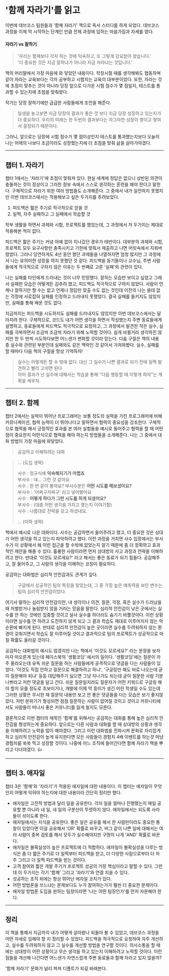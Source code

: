 '함께 자라기'를 읽고
===





이번에 데브코스 팀원들과 '함께 자라기' 책으로 독서 스터디를 하게 되었다. 데브코스 과정을 이제 막 시작하는 단계인 만큼 전체 과정에 임하는 마음가짐과 자세를 였다.

#### 자라기 vs 잘하기

> '우리는 함께보다 각자 하는 것에 익숙하고, 또 그렇게 강요받아 왔습니다.'  
> '더 중요한 것은 지금 잘하냐가 아니라 지금 자라냐는 것입니다.'

책의 머리말에서 가장 마음에 와 닿았던 내용이다. 학창시절 때를 생각해봐도 협동하며 같이 자라는 교육보다는 각자 공부하고 시험치는 교육이 대부분이었다. 또한, 자라는 것에 초점이 맞추는 것이 아니라 당장 앞으로 다가온 시험 점수가 몇 점일지, 테스트를 통과할 수 있는지에 초점을 맞춰왔다.

작가는 당장 잘하기에만 급급한 사람들에게 조언을 해준다. 

> 일생을 놓고보면 지금 당장의 결과가 좋은 것 보다 지금 당장 성장하고 있는지가 더 중요하다. 우리의 미래는 한 두번의 결과보다는 자그마한 성장이 쌓이고 쌓여서 결정되기 때문이다.

그러니, 앞으로는 당장에 시험 점수가 몇 점이상인지 테스트를 통과했는지보다 오늘의 나는 어제의 나보다 조금이라도 성장했는지에 더 초점을 맞춰 삶을 살아가야겠다.

---

## **챕터 1. 자라기**

챕터 1에서는 '자라기'에 초점이 맞춰져 있다. 현실 세계에 정답은 없으니 상반된 의견이 충돌하는 것이 정상이고 그러한 정보 속에서 스스로 생각하는 훈련을 해야 한다고 말한다. 구체적으로 자라기 위한 여러 방법들도 소개해준다. 그 중에서 내가 실천하지 못했지만 이번 데브코스에서는 적용해보고 싶은 두가지를 추려보았다.

1.  피드백은 짧은 주기로 적극적으로 얻을 것
2.  일찍, 자주 실패하고 그 실패에서 학습할 것

학부 생활을 하면서 과제와 시험, 프로젝트를 했었는데, 그 과정에서 저 두가지는 제대로 적용해본 적이 없다.

피드백은 짧은 주기는 커녕 아예 없이 지나갔던 경우가 태반이다. 대부분의 과제와 시험, 프로젝트 모두 요구사항만 충족시키고 기한에 맞춰서 제출하고 나면 머릿속에서 지워버렸었다. 그러니 당연하게도 4년 동안 했던 과제들을 나열하자면 엄청 많지만 그 과정에서 나는 유의미한 성장을 하지 못했던 것 같다. 피드백을 동기들이나 교수님, 주변 사람들에게 적극적으로 구하지 않은 이유는 두 번째로 고른 '실패'와 관련이 있다.

나는 실패를 타인에게 드러내는 것이 너무 민망했다. 잘하는 모습만 보이고 싶었고 그래서 실패한 모습은 어떻게든 감추려 했고, 피드백도 적극적으로 구하지 않았다. 사람이 언제나 잘하기만 할 수는 없고 언제나 정답만 맞출 수도 없는 것인데 이전의 나는 쓸데 없는 걱정에 사로잡혀 실패를 인정하고 드러내지 못했었다. 결국 실패를 들키지도 않았지만, 실패를 통해 배운 것도 없다. 

지금까지는 피드백을 시도하지도 실패를 드러내지도 않았지만 이번 데브코스에서는 달라지려 한다. 구체적으로, 코드도 내가 어떤 생각을 하면서 작성했는지 주변 동료들에게 설명하고, 동료들에게 피드백도 적극적으로 요청하고, 그 과정에서 발견한 작은 실수, 실패를 극복하면서 조금씩 조금씩 자라기 위해 노력할 것이다. 쉽게 바뀔거라 생각하진 않지만 한 두 번씩 시도하다보면 어느샌가 변화할 것이라 믿는다. 다음 구절은 책의 내용 중 실수와 관련된 부분인데 실패와도 같은 맥락인 것 같아서 가져와봤다. 실수, 실패를 할 때마다 다음 책의 구절을 항상 기억하자!

> 실수는 어떻게든 할 수 밖에 없다. 대신 그 실수가 나쁜 결과로 되기 전에 일찍 발견하고 빨리 고치면 된다  
> 이미 결과가 난 실수에 대해서는 학습을 통해 "다음 행동할 때 이렇게 하자"는 계획을 세우자.

---

## **챕터 2. 함께**

챕터 2에서는 실력이 뛰어난 프로그래머는 보통 정도의 실력을 가진 프로그래머에 비해 커뮤니케이션, 협력 능력이 더 뛰어나다고 말하면서 협력의 중요성을 강조한다. 구체적으로 협력을 해서 긍정적인 효과를 본 여러 실험들을 예시로 들어주고 협력을 할 때 어떤점이 중요한지 어떤식으로 협력을 해야 하는지 방법들을 소개해준다. 나는 그 중에서 대화 방법이 가장 마음에 와닿았다.

> 공감하고 이해하려는 대화

> ... (도입 생략)  
>
> 사수    : 정규식에 **익숙해지기가 어렵죠**  
> 부사수 : 네... 그런 것 같아요  
> 사수    : 한 번 같이 볼까요? 부사수분은 **어떤 시도를 해보셨어요?**   
> 부사수 : '어쩌구저쩌구' 라고 넣어봤어요  
> 사수    : **어떻게 하다가 그런 시도를 하게 되셨어요?**  
> 부사수 : (대충 어떤 생각을 가지고 했는지 이야기함)  
> 사수    : 나름대로 전략을 갖고 하셨네요.  
>
> ... (이하 생략)

책에서 예시로 나온 대화이다. 사수는 공감하면서 들어주려고 했고, 더 중요한 것은 상대가 어떤 생각을 하고 있는지 파악하려고 했다. 이런 과정을 거치면 사수 입장에서는 부사수가 이 상황에서 왜 이런 접근을 할 수밖에 없었는지 알기 때문에 좀 더 정확하고 효과적인 제안을 해줄 수 있다. 훌륭한 사람이라면 먼저 상대방의 사고 과정과 전략을 이해하려고 한다. 반대로 '이것도 모르세요?' 라고 해서는 좋은 동료가 되기 힘들다. 공감해주고, 잘 들어주고, 그 사람의 생각을 이해하는 코칭이 필요하다. 

공감하는 대화법은 심리적 안전감과도 관계가 깊다.

> 구글에서 성공적인 팀의 특징을 찾았는데, 그 중 가장 높은 예측력을 보인 변수는 팀의 심리적 안전감이었다.

여기서 말하는 심리적 안전감이란, 내 생각이나 의견, 질문, 걱정, 혹은 실수가 드러났을 때 처벌받거나 놀림받지 않을 거라는 믿음을 말한다. 심리적 안전감이 낮은 곳에서는 실수를 안 하는 것에만 집중할 것이고 설사 실수를 하더라도 숨기기 바쁠것이다. 이런 상황이라면 실수를 안 하려고 도전하지 않게 되고 그 결과 학습도 제대로 이루어지지 않는 악순환에 빠지게 된다. 반대로 심리적 안전감이 높은 곳이라면 실수를 두려워하지 않는 환경이 갖춰지면서 학습도 잘 이루어질 것이고 결과적으로 팀의 프로젝트가 성공적으로 마칠 확률도 올라갈 것이다. 

공감하는 대화법의 예시도 많겠지만 나는 책에서 '이것도 모르세요?' 라는 문장을 보자마자 떠오른게 있는데 페이스북의 '생활코딩' 에서의 일이다. '생활코딩'에는 질문이 자주 올라오는데 유독 쉬운 질문을 하는 사람들에게 공격적으로 댓글을 다는 사람들이 있었다. '이것도 직접 안하고 질문으로 해결하려고 하냐', '구글링만 해도 바로 나오는데 굳이 질문해야 되냐' 등등 대답해주기 싫으면 그냥 지나가도 되는데 굳이 질문한 사람 기분 나쁘라고 저런 댓글을 달고 간다. 쉬운 질문일지라도 질문자가 어떤 키워드로 구글링 해야 할지 모를 정도로 초보이거나, 개발에 이제 막 흥미가 생긴 어린 학생일 수도 있는데 그러한 상황은 무시한 채 질문의 내용만 보고 안 좋은 댓글들을 다는 모습은 보기 좋지않았다. 저런 분위기가 형성되면 점점 질문하는 사람이 없어질 것이고 것이고 커뮤니티에서도 사람들이 떠나서 좋은 커뮤니티를 잃게 될지도 모른다.

결론적으로 이번 챕터의 제목인 '함께'를 위해서는 공감하는 대화를 통해 높은 심리적 안전감을 형성하는게 중요하다. 앞으로는 다른 사람과 대화를 할 때 상대방의 상황과 생각을 이해하려고 노력을 많이 해야겠다. 그리고 이런 대화법을 전파시켜 문화로 자리잡게 하고 심리적 안전감이 높게 유지한다면 모든 사람들이 경험치 4배 이벤트를 하는것 마냥 경험치를 쑥쑥 먹고 성장할 것이다. 나중에 어느 조직에 들어간다면 함께 자라기 책을 뿌리고 다녀야겠다. 👍

---

## **챕터 3. 애자일**

챕터 3은 '함께'와 '자라기'가 적용된 애자일에 대한 내용이다. 이 챕터는 애자일이 무엇인지 어떻게 익혀야 하는지에 대한 내용이라 간단히 정리만 했다.

-   애자일은 고전적 방법과 달리 일을 공유한다. 각자 일을 얼마나 진행했는지 매일 공유할 뿐 아니라 내 일, 네 일의 구분선이 뚜렷하지 않다. 애자일에서는 되도록 사라들이 섞이도록 한다.
-   애자일에서는 지식을 공유한다. 좋은 일은 공유를 해서 한 사람만이라도 중요한 통찰이 있었다면 이걸 공유해서 'OR' 확률로 바꾸고, 버그 같이 나쁜 일에 대해서는 여러 사람이 중복 검토를 해서 모두가 실수해야지만 구멍이 나게 'AND' 확률로 바꾼다.
-   애자일은 불확실성이 높은 프로젝트에 더 적합하다. 애자일이 불확실성을 다루는 방식은 좀 더 짧은 주기로 더 일찍부터 피드백을 받고, 더 다양한 사람으로부터 더 자주 그리고 더 일찍 피드백을 받는 것이다.
-   고객 참여와 짧은 개발 주기가 프로젝트 성공의 가장 핵심이라고 말할 수 있다. 그런데 이 두가지는 각기 '함께' 그리고 '자라기'와 연결 지을 수 있다. 
-   성공하는 조직 뒤에는 항상 뛰어난 애자일 코치가 있다.
-   어떤 방법론을 쓰느냐는 문제보다도 누가 참여하는가가 훨씬 더 중요한 문제이다.
-   애자일 방법론 도입을 원하는 팀장이라면 '나는 어떤 팀장인가'를 먼저 자문해야 한다.

---

## **정리**

이 책을 통해서 지금까지 내가 어떻게 살아왔나 되돌아 볼 수 있었고, 데브코스 과정을 어떤 자세로 임해야 할 지 정리할 수 있었다. 피드백을 적극적으로 요청하여 자주 개선하고, 실수를 두려워하지 않고 그 실수를 개선할 방법을 연구할 것이다. 의사소통을 할 때에는 상대방이 어떤 상황이고 무슨 생각을 하고 있는지 이해하려고 노력할 것이다. 이런 점들을 개선해 나간다면 어느샌가 자연스럽게 주변 동료들과 함께 자라고 있지 않을까?

'함께 자라기' 문화가 널리 퍼져 디폴트가 되길 바래본다.